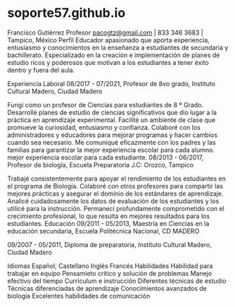 # soporte57.github.io

Francisco Gutiérrez
Profesor
pacogtz@gmail.com | 833 346 3683 | Tampico, México
Perfil
Educador apasionado que aporta experiencia, entusiasmo y conocimientos en la enseñanza a estudiantes de secundaria y bachillerato. Especializado en la creación e implementación de planes de estudio ricos y poderosos que motivan a los estudiantes a tener éxito dentro y fuera del aula.

Experiencia Laboral
08/2017 - 07/2021, Profesor de 8vo grado, Instituto Cultural Madero, Ciudad Madero

 Fungí como un profesor de Ciencias para estudiantes de 8 º Grado.
Desarrollé planes de estudio de ciencias significativos que dio lugar a la práctica en aprendizaje experimental.
Facilité un ambiente de clase que promueve la curiosidad, entusiasmo y confianza.
Colaboré con los administradores y educadores para mejorar programas y hacer cambios cuando sea necesario.
Me comuniqué eficazmente con los padres y las familias para garantizar la mejor experiencia escolar para cada alumno. mejor experiencia escolar para cada estudiante.
08/2013 - 06/2017, Profesor de biología, Escuela Preparatoria J.C: Orozco, Tampico

Trabajé consistentemente para apoyar el rendimiento de los estudiantes en el programa de Biología.
Colaboré con otros profesores para compartir las mejores prácticas y asegurar el dominio de los estándares de aprendizaje.
Analicé cuidadosamente los datos de evaluación de los estudiantes y los utilicé para la instrucción.
Permanecí profundamente comprometido con el crecimiento profesional, lo que resulta en mejores resultados para los estudiantes.
Educación
09/2011 - 05/2013, Maestría en Ciencias en la educación secundaria, Escuela Politécnica Nacional, CD MADERO

09/2007 - 05/2011, Diploma de preparatoria, Instituto Cultural Madero, Ciudad Madero

Idiomas
Español; Castellano
Inglés
Francés
Habilidades
Habilidad para trabajar en equipo
Pensamieto crítico y solución de problemas
Manejo efectivo del tiempo
Currículum e instrucción
Diferentes técnicas de estudio
Técnicas diferenciadas de aprendizaje
Conocimientos avanzados de biología
Excelentes habilidades de comunicación

